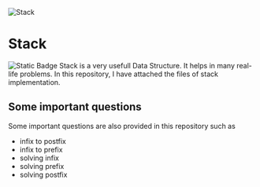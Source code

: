 ![Stack](https://github.com/ahmddbilall/Stack_cpp/assets/138764971/252f7ea6-d397-4d0e-bfd5-cc28131cf693)


# Stack
![Static Badge](https://img.shields.io/badge/Stack-c%2B%2B-green)
Stack is a very usefull Data Structure. It helps in many real-life problems. In this repository, I have attached the files of stack implementation.   


## Some important questions 

Some important questions are also provided in this repository such as  

- infix to postfix
- infix to prefix
- solving infix
- solving prefix
- solving postfix
